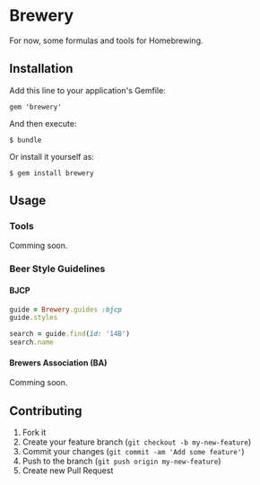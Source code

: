 # Brewery

For now, some formulas and tools for Homebrewing.

## Installation

Add this line to your application's Gemfile:

    gem 'brewery'

And then execute:

    $ bundle

Or install it yourself as:

    $ gem install brewery

## Usage

### Tools

Comming soon.

### Beer Style Guidelines

#### BJCP

```ruby
guide = Brewery.guides :bjcp
guide.styles

search = guide.find(id: '14B')
search.name
```

#### Brewers Association (BA)

Comming soon.

## Contributing

1. Fork it
2. Create your feature branch (`git checkout -b my-new-feature`)
3. Commit your changes (`git commit -am 'Add some feature'`)
4. Push to the branch (`git push origin my-new-feature`)
5. Create new Pull Request
